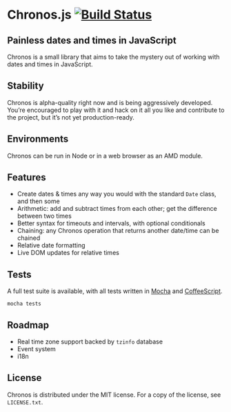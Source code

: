 # Chronos.js [![Build Status](https://travis-ci.org/joshleitzel/chronos.png?branch=master)](https://travis-ci.org/joshleitzel/chronos)
## Painless dates and times in JavaScript

Chronos is a small library that aims to take the mystery out of working with dates and times in JavaScript.

## Stability

Chronos is alpha-quality right now and is being aggressively developed. You’re encouraged to play with it and hack on it all you like and contribute to the project, but it’s not yet production-ready.

## Environments

Chronos can be run in Node or in a web browser as an AMD module.

## Features
- Create dates & times any way you would with the standard `Date` class, and then some
- Arithmetic: add and subtract times from each other; get the difference between two times
- Better syntax for timeouts and intervals, with optional conditionals
- Chaining: any Chronos operation that returns another date/time can be chained
- Relative date formatting
- Live DOM updates for relative times

## Tests

A full test suite is available, with all tests written in [Mocha](http://visionmedia.github.com/mocha/) and [CoffeeScript](http://coffeescript.org).

```
mocha tests
```

## Roadmap
- Real time zone support backed by `tzinfo` database
- Event system
- i18n

## License

Chronos is distributed under the MIT license. For a copy of the license, see `LICENSE.txt`.
